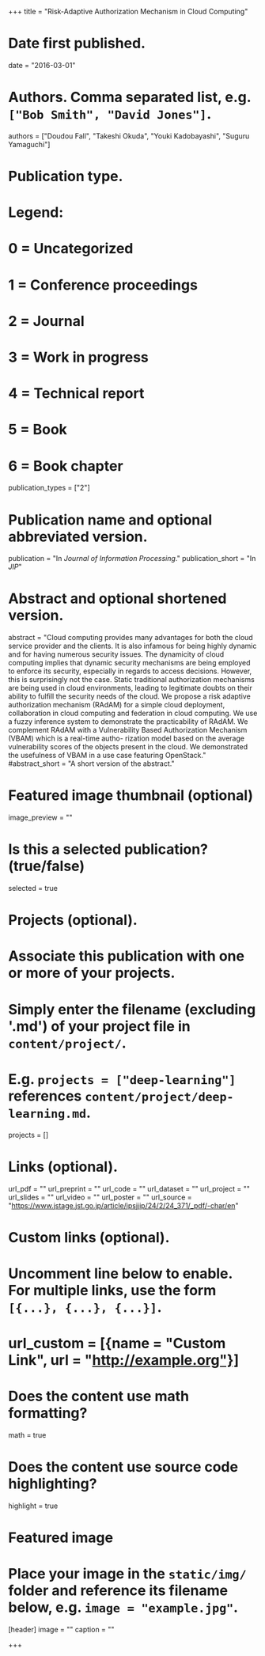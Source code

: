 +++
title = "Risk-Adaptive Authorization Mechanism in Cloud Computing"

# Date first published.
date = "2016-03-01"

# Authors. Comma separated list, e.g. `["Bob Smith", "David Jones"]`.
authors = ["Doudou Fall", "Takeshi Okuda", "Youki Kadobayashi", "Suguru Yamaguchi"]

# Publication type.
# Legend:
# 0 = Uncategorized
# 1 = Conference proceedings
# 2 = Journal
# 3 = Work in progress
# 4 = Technical report
# 5 = Book
# 6 = Book chapter
publication_types = ["2"]

# Publication name and optional abbreviated version.
publication = "In *Journal of Information Processing*."
publication_short = "In *JIP*"

# Abstract and optional shortened version.
abstract = "Cloud computing provides many advantages for both the cloud service provider and the clients. It is also infamous for being highly dynamic and for having numerous security issues. The dynamicity of cloud computing implies that dynamic security mechanisms are being employed to enforce its security, especially in regards to access decisions. However, this is surprisingly not the case. Static traditional authorization mechanisms are being used in cloud environments, leading to legitimate doubts on their ability to fulfill the security needs of the cloud. We propose a risk adaptive authorization mechanism (RAdAM) for a simple cloud deployment, collaboration in cloud computing and federation in cloud computing. We use a fuzzy inference system to demonstrate the practicability of RAdAM. We complement RAdAM with a Vulnerability Based Authorization Mechanism (VBAM) which is a real-time autho- rization model based on the average vulnerability scores of the objects present in the cloud. We demonstrated the usefulness of VBAM in a use case featuring OpenStack."
#abstract_short = "A short version of the abstract."

# Featured image thumbnail (optional)
image_preview = ""

# Is this a selected publication? (true/false)
selected = true

# Projects (optional).
#   Associate this publication with one or more of your projects.
#   Simply enter the filename (excluding '.md') of your project file in `content/project/`.
#   E.g. `projects = ["deep-learning"]` references `content/project/deep-learning.md`.
projects = []

# Links (optional).
url_pdf = ""
url_preprint = ""
url_code = ""
url_dataset = ""
url_project = ""
url_slides = ""
url_video = ""
url_poster = ""
url_source = "https://www.jstage.jst.go.jp/article/ipsjjip/24/2/24_371/_pdf/-char/en"

# Custom links (optional).
#   Uncomment line below to enable. For multiple links, use the form `[{...}, {...}, {...}]`.
# url_custom = [{name = "Custom Link", url = "http://example.org"}]

# Does the content use math formatting?
math = true

# Does the content use source code highlighting?
highlight = true

# Featured image
# Place your image in the `static/img/` folder and reference its filename below, e.g. `image = "example.jpg"`.
[header]
image = ""
caption = ""

+++
